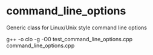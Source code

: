# command_line_options
Generic class for Linux/Unix style command line options

g++ -o clo -g -O0 test_command_line_options.cpp command_line_options.cpp